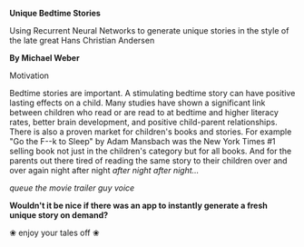 __Unique Bedtime Stories__

Using Recurrent Neural Networks to generate unique stories in the style of the late great Hans Christian Andersen

__By Michael Weber__ 

Motivation

Bedtime stories are important. A stimulating bedtime story can have positive lasting effects on a child. Many studies have shown a significant link between children who read or are read to at bedtime and higher literacy rates, better brain development, and positive child-parent relationships.
There is also a proven market for children's books and stories. For example "Go the F--k to Sleep" by Adam Mansbach was the New York Times #1 selling book not just in the children's category but for all books. And for the parents out there tired of reading the same story to their children over and over again night after night *after night after night...*

*queue the movie trailer guy voice*

__Wouldn't it be nice if there was an app to instantly generate a fresh unique story on demand?__

❀ enjoy your tales off ❀

